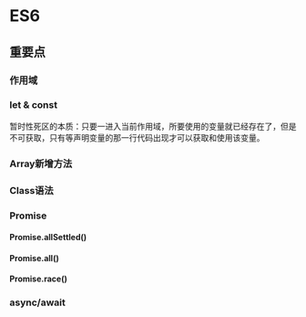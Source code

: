 # ES6  

## 重要点  

### 作用域  

### let & const  
暂时性死区的本质：只要一进入当前作用域，所要使用的变量就已经存在了，但是不可获取，只有等声明变量的那一行代码出现才可以获取和使用该变量。

### Array新增方法  



### Class语法  

### Promise  
#### Promise.allSettled()  
#### Promise.all()
#### Promise.race()  

### async/await
